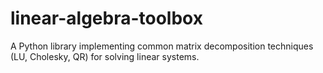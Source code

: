 # linear-algebra-toolbox
A Python library implementing common matrix decomposition techniques (LU, Cholesky, QR) for solving linear systems.
